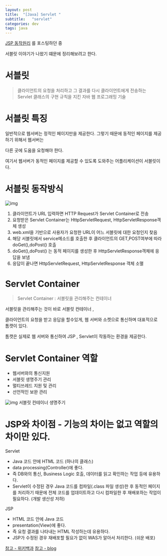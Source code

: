 ```yaml
---
layout: post
title:  "[Java] Servlet "
subtitle:   "servlet"
categories: dev
tags: java
---
```



[JSP 동작원리](https://chung10kr.github.io/dev/2021/02/21/JSP_JSTL/) 를 포스팅하던 중


서블릿 이야기가 나왔기 떄문에 정리해보려고 한다.


# 서블릿

> 클라이언트의 요청을 처리하고 그 결과를 다시 클라이언트에게 전송하는 Servlet 클래스의 구현 규칙을 지킨 자바 웹 프로그래밍 기술

# 서블릿 특징

일반적으로 웹서버는 정적인 페이지만을 제공한다. 그렇기 때문에 동적인 페이지를 제공하기 위해서 웹서버는 


다른 곳에 도움을 요청해야 한다.


여기서 웹서버가 동적인 페이지를 제공할 수 있도록 도와주는 어플리케이션이 서블릿이다.


# 서블릿 동작방식

![img](https://chung10kr.github.io/assets/img/2021-02-28-1.PNG)


1. 클라이언트가 URL 입력하면 HTTP Request가 Servlet Container로 전송
2. 요청받은 Servlet Container는 HttpServletRequest, HttpServletResponse객체 생성
3. web.xml을 기반으로 사용자가 요청한 URL이 어느 서블릿에 대한 요청인지 찾음
4. 해당 서블릿에서 service메소드를 호출한 후 클라이언트의 GET,POST여부에 따라 doGet(),doPost() 호출
5. doGet(),doPost() 는 동적 페이지를 생성한 후 HttpServletResponse객체에 응답을 보냄
6. 응답이 끝나면 HttpServletRequest, HttpServletResponse 객체 소멸


# Servlet Container

> Servlet Container : 서블릿을 관리해주는 컨테이너

서블릿을 관리해주는 것이 바로 서블릿 컨테이너 , 


클라이언트의 요청을 받고 응답을 할수있게, 웹 서버와 소켓으로 통신하며 대표적으로 톰캣이 있다.


톰캣은 실제로 웹 서버와 통신하여 JSP , Servlet이 작동하는 환경을 제공한다.



# Servlet Container 역할

- 웹서버와의 통신지원
- 서블릿 생명주기 관리
- 멀티쓰레드 지원 및 관리
- 선언적인 보완 관리 

![img](https://chung10kr.github.io/assets/img/2021-02-28-2.PNG)
서블릿 컨테이너 생명주기



# JSP와 차이점 - 기능의 차이는 없고 역할의 차이만 있다.

Servlet
- Java 코드 안에 HTML 코드 (하나의 클래스)
- data processing(Controller)에 좋다.
- 즉 DB와의 통신, Business Logic 호출, 데이터를 읽고 확인하는 작업 등에 유용하다.
- Servlet이 수정된 경우 Java 코드를 컴파일(.class 파일 생성)한 후 동적인 페이지를 처리하기 때문에 전체 코드를 업데이트하고 다시 컴파일한 후 재배포하는 작업이 필요하다. (개발 생산성 저하)

JSP
- HTML 코드 안에 Java 코드
- presentation(View)에 좋다.
-  즉 요청 결과를 나타내는 HTML 작성하는데 유용하다.
- JSP가 수정된 경우 재배포할 필요가 없이 WAS가 알아서 처리한다. (쉬운 배포)



[참고 - 위키백과](https://ko.wikipedia.org/wiki/%EC%9E%90%EB%B0%94_%EC%84%9C%EB%B8%94%EB%A6%BF)
[참고 - blog](https://mangkyu.tistory.com/14)